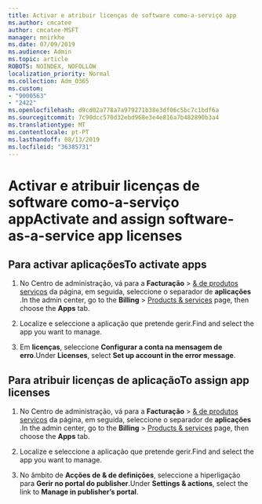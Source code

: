 ```yaml
---
title: Activar e atribuir licenças de software como-a-serviço app
ms.author: cmcatee
author: cmcatee-MSFT
manager: mnirkhe
ms.date: 07/09/2019
ms.audience: Admin
ms.topic: article
ROBOTS: NOINDEX, NOFOLLOW
localization_priority: Normal
ms.collection: Adm_O365
ms.custom:
- "9000563"
- "2422"
ms.openlocfilehash: d9cd02a778a7a979271b38e3df06c5bc7c1bdf6a
ms.sourcegitcommit: 7c90dcc570d32ebd968e3e4e816a7b482890b3a4
ms.translationtype: MT
ms.contentlocale: pt-PT
ms.lasthandoff: 08/13/2019
ms.locfileid: "36385731"
---
```

# <a name="activate-and-assign-software-as-a-service-app-licenses"></a><span data-ttu-id="75f1d-102">Activar e atribuir licenças de software como-a-serviço app</span><span class="sxs-lookup"><span data-stu-id="75f1d-102">Activate and assign software-as-a-service app licenses</span></span> 

## <a name="to-activate-apps"></a><span data-ttu-id="75f1d-103">Para activar aplicações</span><span class="sxs-lookup"><span data-stu-id="75f1d-103">To activate apps</span></span>

1. <span data-ttu-id="75f1d-104">No Centro de administração, vá para a **Facturação** > [& de produtos serviços](https://go.microsoft.com/fwlink/p/?linkid=842054) da página, em seguida, seleccione o separador de **aplicações** .</span><span class="sxs-lookup"><span data-stu-id="75f1d-104">In the admin center, go to the **Billing** > [Products & services](https://go.microsoft.com/fwlink/p/?linkid=842054) page, then choose the **Apps** tab.</span></span>

2. <span data-ttu-id="75f1d-105">Localize e seleccione a aplicação que pretende gerir.</span><span class="sxs-lookup"><span data-stu-id="75f1d-105">Find and select the app you want to manage.</span></span>

3. <span data-ttu-id="75f1d-106">Em **licenças**, seleccione **Configurar a conta na mensagem de erro**.</span><span class="sxs-lookup"><span data-stu-id="75f1d-106">Under **Licenses**, select **Set up account in the error message**.</span></span>  

## <a name="to-assign-app-licenses"></a><span data-ttu-id="75f1d-107">Para atribuir licenças de aplicação</span><span class="sxs-lookup"><span data-stu-id="75f1d-107">To assign app licenses</span></span>

1. <span data-ttu-id="75f1d-108">No Centro de administração, vá para a **Facturação** > [& de produtos serviços](https://go.microsoft.com/fwlink/p/?linkid=842054) da página, em seguida, seleccione o separador de **aplicações** .</span><span class="sxs-lookup"><span data-stu-id="75f1d-108">In the admin center, go to the **Billing** > [Products & services](https://go.microsoft.com/fwlink/p/?linkid=842054) page, then choose the **Apps** tab.</span></span>

2. <span data-ttu-id="75f1d-109">Localize e seleccione a aplicação que pretende gerir.</span><span class="sxs-lookup"><span data-stu-id="75f1d-109">Find and select the app you want to manage.</span></span>  

3. <span data-ttu-id="75f1d-110">No âmbito de **Acções de & de definições**, seleccione a hiperligação para **Gerir no portal do publisher**.</span><span class="sxs-lookup"><span data-stu-id="75f1d-110">Under **Settings & actions**, select the link to **Manage in publisher’s portal**.</span></span>